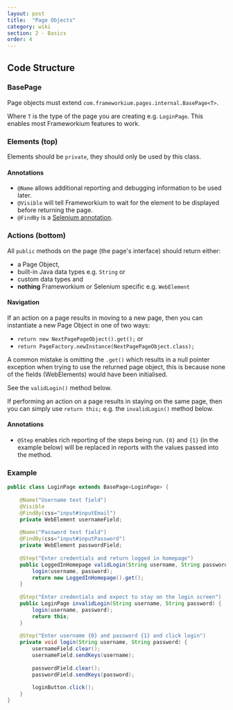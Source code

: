 ```yaml
---
layout: post
title:  "Page Objects"
category: wiki
section: 2 - Basics
order: 4
---
```


## Code Structure

### BasePage

Page objects must extend `com.frameworkium.pages.internal.BasePage<T>`.

Where `T` is the type of the page you are creating e.g. `LoginPage`.
This enables most Frameworkium features to work.

### Elements (top)

Elements should be `private`, they should only be used by this class.

#### Annotations

- `@Name` allows additional reporting and debugging information to be used later.
- `@Visible` will tell Frameworkium to wait for the element to be displayed before returning the page.
- `@FindBy` is a [Selenium annotation][find-by-docs].

### Actions (bottom)

All `public` methods on the page (the page's interface) should return either:

- a Page Object,
- built-in Java data types e.g. `String` or 
- custom data types and 
- **nothing** Frameworkium or Selenium specific e.g. `WebElement`

#### Navigation

If an action on a page results in moving to a new page, then you can instantiate a new
Page Object in one of two ways:

- `return new NextPagePageObject().get();` or
- `return PageFactory.newInstance(NextPagePageObject.class);`

A common mistake is omitting the `.get()` which results in a null pointer exception when
trying to use the returned page object, this is because none of the fields (WebElements) would
have been initialised.

See the `validLogin()` method below.

If performing an action on a page results in staying on the same page, then you can simply use
`return this;` e.g. the `invalidLogin()` method below.

#### Annotations

- `@Step` enables rich reporting of the steps being run.
`{0}` and `{1}` (in the example below) will be replaced in reports with the values passed into the method.

### Example

```java
public class LoginPage extends BasePage<LoginPage> {
    
    @Name("Username text field")
    @Visible
    @FindBy(css="input#inputEmail")
    private WebElement usernameField;
    
    @Name("Password text field")
    @FindBy(css="input#inputPassword")
    private WebElement passwordField;
    
    @Step("Enter credentials and return logged in homepage")
    public LoggedInHomepage validLogin(String username, String password) {
        login(username, password);
        return new LoggedInHomepage().get();
    }
    
    @Step("Enter credentials and expect to stay on the login screen")
    public LoginPage invalidLogin(String username, String password) {
        login(username, password);
        return this;
    }
    
    @Step("Enter username {0} and password {1} and click login")
    private void login(String username, String password) {
        usernameField.clear();
        usernameField.sendKeys(username);
    
        passwordField.clear();
        passwordField.sendKeys(password);
    
        loginButton.click();
    }
}
```

[find-by-docs]: https://selenium.googlecode.com/git/docs/api/java/org/openqa/selenium/support/FindBy.html
